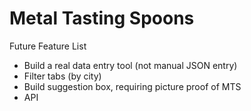 Metal Tasting Spoons
============
Future Feature List
* Build a real data entry tool (not manual JSON entry)
* Filter tabs (by city)
* Build suggestion box, requiring picture proof of MTS
* API

